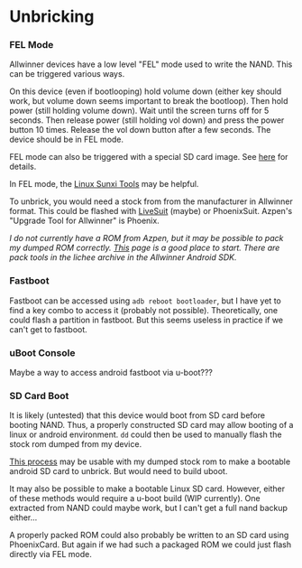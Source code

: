 # Unbricking

### FEL Mode

Allwinner devices have a low level "FEL" mode used to write the NAND. This can be triggered various ways. 

On this device (even if bootlooping) hold volume down (either key should work, but volume down seems important to break the bootloop). Then hold power (still holding volume down). Wait until the screen turns off for 5 seconds. Then release power (still holding vol down) and press the power button 10 times. Release the vol down button after a few seconds. The device should be in FEL mode.

FEL mode can also be triggered with a special SD card image. See [here](https://linux-sunxi.org/FEL) for details.

In FEL mode, the [Linux Sunxi Tools](https://github.com/linux-sunxi/sunxi-tools) may be helpful.

To unbrick, you would need a stock from from the manufacturer in Allwinner format. This could be flashed with [LiveSuit](https://linux-sunxi.org/LiveSuit) (maybe) or PhoenixSuit. Azpen's "Upgrade Tool for Allwinner" is Phoenix.

*I do not currently have a ROM from Azpen, but it may be possible to pack my dumped ROM correctly. [This](https://linux-sunxi.org/LiveSuit_images) page is a good place to start. There are pack tools in the lichee archive in the Allwinner Android SDK.*



### Fastboot

Fastboot can be accessed using `adb reboot bootloader`, but I have yet to find a key combo to access it (probably not possible). Theoretically, one could flash a partition in fastboot. But this seems useless in practice if we can't get to fastboot.



### uBoot Console

Maybe a way to access android fastboot via u-boot???


### SD Card Boot

It is likely (untested) that this device would boot from SD card before booting NAND. Thus, a properly constructed SD card may allow booting of a linux or android environment. `dd` could then be used to manually flash the stock rom dumped from my device.

[This process](https://linux-sunxi.org/Boot_Android_from_SdCard) may be usable with my dumped stock rom to make a bootable android SD card to unbrick. But would need to build uboot.

It may also be possible to make a bootable Linux SD card. However, either of these methods would require a u-boot build (WIP currently). One extracted from NAND could maybe work, but I can't get a full nand backup either...

A properly packed ROM could also probably be written to an SD card using PhoenixCard. But again if we had such a packaged ROM we could just flash directly via FEL mode.

